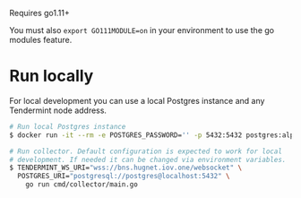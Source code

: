 Requires go1.11+

You must also `export GO111MODULE=on` in your environment to use the go modules feature.

# Run locally

For local development you can use a local Postgres instance and any Tendermint
node address.

```sh
# Run local Postgres instance
$ docker run -it --rm -e POSTGRES_PASSWORD='' -p 5432:5432 postgres:alpine

# Run collector. Default configuration is expected to work for local
# development. If needed it can be changed via environment variables.
$ TENDERMINT_WS_URI="wss://bns.hugnet.iov.one/websocket" \
  POSTGRES_URI="postgresql://postgres@localhost:5432" \
    go run cmd/collector/main.go
```
